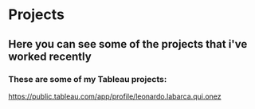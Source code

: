 # Projects

## Here you can see some of the projects that i've worked recently

### These are some of my Tableau projects:

https://public.tableau.com/app/profile/leonardo.labarca.qui.onez
